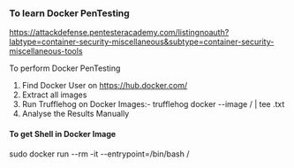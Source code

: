 ### To learn Docker PenTesting
https://attackdefense.pentesteracademy.com/listingnoauth?labtype=container-security-miscellaneous&subtype=container-security-miscellaneous-tools


To perform Docker PenTesting
1. Find Docker User on https://hub.docker.com/
2. Extract all images
3. Run Trufflehog on Docker Images:- trufflehog docker --image <user>/<image> | tee <image>.txt
4. Analyse the Results Manually

#### To get Shell in Docker Image
sudo docker run --rm -it --entrypoint=/bin/bash <user>/<image>
